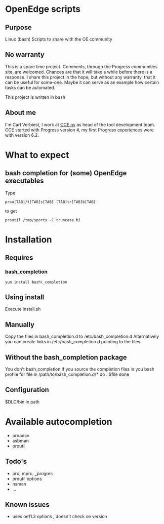 # OpenEdge scripts

## Purpose
Linux (bash) Scripts to share with the OE community

## No warranty
This is a spare time project. Comments, through the Progress communities site, are welcomed. Chances are that it will take a while before there is a response.
I share this project in the hope, but without any warranty, that it can be useful for some-one. Maybe it can serve as an example how certain tasks can be automated.

This project is written in bash

## About me
I'm Carl Verbiest, I work at [CCE nv](http://www.cce.be) as head of the tool development team. CCE started with Progress version 4, my first Progress experiences were with version 6.2.

# What to expect
## bash completion for (some) OpenEdge executables

Type

	prou[TAB]/t[TAB]s[TAB] [TAB]tr[TAB]b[TAB]
to get

	proutil /tmp/sports -C truncate bi

# Installation
## Requires
### bash\_completion
	yum install bash\_completion
## Using install
Execute install.sh

## Manually
Copy the files in bash\_completion.d to /etc/bash\_completion.d
Alternatively you can create links in /etc/bash\_completion.d pointing to the files

## Without the bash\_completion package
You don't bash\_completion if you source the completion files in you bash profile 
	for file in /path/to/bash\_completion.d/*
	do
		. $file
	done


## Configuration
$DLC/bin in path

# Available autocompletion
* proadsv
* asbman
* proutil

## Todo's
* pro, mpro, _progres
* proutil options
* nsman
* ...

## Known issues
* uses oe11.3 options , doesn't check oe version

